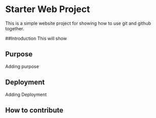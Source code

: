 # Starter Web Project

This is a simple website project for showing how to use git and github together.

##Introduction
This will show

## Purpose
Adding purpose 

## Deployment
Adding Deployment

## How to contribute